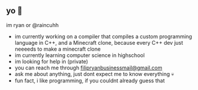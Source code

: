## yo 👋

im ryan or @raincuhh

- im currently working on a compiler that compiles a custom programming language in C++, and a Minecraft clone, because every C++ dev just neeeeds to make a minecraft clone
- im currently learning computer science in highschool
- im looking for help in (private)
- you can reach me through filipryanbusinessmail@gmail.com
- ask me about anything, just dont expect me to know everything 💀
- fun fact, i like programming, if you couldnt already guess that

<!--
**raincuhh/raincuhh** is a ✨ _special_ ✨ repository because its `README.md` (this file) appears on your GitHub profile.

Here are some ideas to get you started:

- 🔭 I’m currently working on ...
- 🌱 I’m currently learning ...
- 👯 I’m looking to collaborate on ...
- 🤔 I’m looking for help with ...
- 💬 Ask me about ...
- 📫 How to reach me: ...
- 😄 Pronouns: ...
- ⚡ Fun fact: ...
-->
